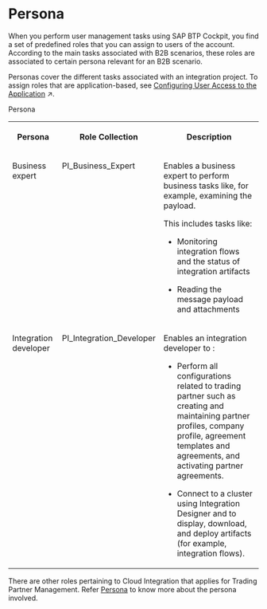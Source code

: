 <!-- loiod0c9a808455a4d538da707a78bea7eeb -->

# Persona

When you perform user management tasks using SAP BTP Cockpit, you find a set of predefined roles that you can assign to users of the account. According to the main tasks associated with B2B scenarios, these roles are associated to certain persona relevant for an B2B scenario.

Personas cover the different tasks associated with an integration project. To assign roles that are application-based, see [Configuring User Access to the Application](https://help.sap.com/viewer/9e51bec2356e4664b6d5fd1a336a9e12/IAT/en-US/1435f10a82394747b6ccd517dfbca996.html "Assign roles and role collection to users for an easy access to the application.") :arrow_upper_right:.

<a name="loiod0c9a808455a4d538da707a78bea7eeb__table_rty_vnh_nrb"/>Persona


<table>
<tr>
<th valign="top">

Persona



</th>
<th valign="top">

Role Collection



</th>
<th valign="top">

Description



</th>
</tr>
<tr>
<td valign="top">

Business expert



</td>
<td valign="top">

PI\_Business\_Expert



</td>
<td valign="top">

Enables a business expert to perform business tasks like, for example, examining the payload.

This includes tasks like:

-   Monitoring integration flows and the status of integration artifacts

-   Reading the message payload and attachments



</td>
</tr>
<tr>
<td valign="top">

Integration developer



</td>
<td valign="top">

PI\_Integration\_Developer



</td>
<td valign="top">

Enables an integration developer to :

-   Perform all configurations related to trading partner such as creating and maintaining partner profiles, company profile, agreement templates and agreements, and activating partner agreements.

-   Connect to a cluster using Integration Designer and to display, download, and deploy artifacts \(for example, integration flows\).




</td>
</tr>
</table>

There are other roles pertaining to Cloud Integration that applies for Trading Partner Management. Refer [Persona](https://help.sap.com/viewer/368c481cd6954bdfa5d0435479fd4eaf/Cloud/en-US/4b4ba1c553474259b5be661f4ef0702c.html) to know more about the persona involved.

